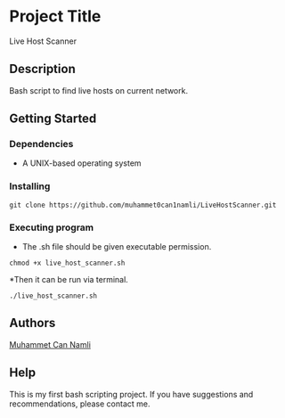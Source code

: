 # Project Title

Live Host Scanner 

## Description

Bash script to find live hosts on current network.

## Getting Started

### Dependencies

* A UNIX-based operating system

### Installing

```
git clone https://github.com/muhammet0can1namli/LiveHostScanner.git
```

### Executing program

* The .sh file should be given executable permission.
```
chmod +x live_host_scanner.sh
```

*Then it can be run via terminal.
```
./live_host_scanner.sh
```


## Authors

[Muhammet Can Namli](https://www.linkedin.com/in/muhammet-can-naml%C4%B1-9556311b9/)

## Help
This is my first bash scripting project. If you have suggestions and recommendations, please contact me.
